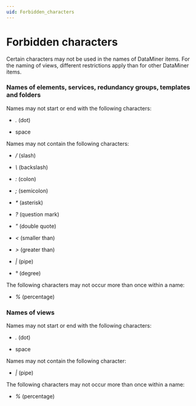 ```yaml
---
uid: Forbidden_characters
---
```


# Forbidden characters

Certain characters may not be used in the names of DataMiner items. For the naming of views, different restrictions apply than for other DataMiner items.

### Names of elements, services, redundancy groups, templates and folders

Names may not start or end with the following characters:

- *.* (dot)

- space

Names may not contain the following characters:

- */* (slash)

- *\\* (backslash)

- *:* (colon)

- *;* (semicolon)

- *\** (asterisk)

- *?* (question mark)

- *"* (double quote)

- *\<* (smaller than)

- *\>* (greater than)

- *\|* (pipe)

- *°* (degree)

The following characters may not occur more than once within a name:

- *%* (percentage)

### Names of views

Names may not start or end with the following characters:

- *.* (dot)

- space

Names may not contain the following character:

- *\|* (pipe)

The following characters may not occur more than once within a name:

- *%* (percentage)
